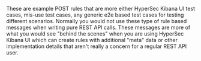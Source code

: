 These are example POST rules that are more either HyperSec Kibana UI test cases, mis-use test cases,
any generic e2e based test cases for testing different scenarios. Normally you would not
use these type of rule based messages when writing pure REST API calls. These messages are
more of what you would see "behind the scenes" when you are using HyperSec Kibana UI which can
create rules with additional "meta" data or other implementation details that aren't really
a concern for a regular REST API user.
